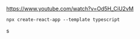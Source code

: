 https://www.youtube.com/watch?v=Od5H_CiU2vM

```BASH:
npx create-react-app --template typescript
```

s